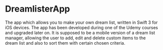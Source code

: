 # DreamlisterApp
The app which allows you to make your own dream list, written in Swift 3 for iOS devices. 
The app has been developed during one of the Udemy courses and upgraded later on. 
It is supposed to be a mobile version of a dream list manager, allowing the user to add, edit and delete custom items to the dream list
and also to sort them with certain chosen criteria.

